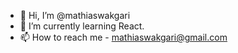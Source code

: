 - 👋 Hi, I’m @mathiaswakgari
- 🌱 I’m currently learning React.
- 📫 How to reach me - mathiaswakgari@gmail.com

<!---
mathiaswakgari/mathiaswakgari is a ✨ special ✨ repository because its `README.md` (this file) appears on your GitHub profile.
You can click the Preview link to take a look at your changes.
--->
